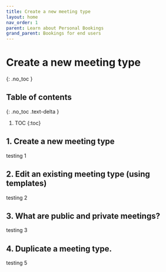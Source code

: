 ```yaml
---
title: Create a new meeting type
layout: home
nav_order: 1
parent: Learn about Personal Bookings
grand_parent: Bookings for end users
---
```

# Create a new meeting type
{: .no_toc }

## Table of contents
{: .no_toc .text-delta }

1. TOC
{:toc}


## 1. Create a new meeting type ##
testing 1

## 2. Edit an existing meeting type (using templates) ##
testing 2

## 3. What are public and private meetings? ##
testing 3

## 4. Duplicate a meeting type. ##
testing 5



